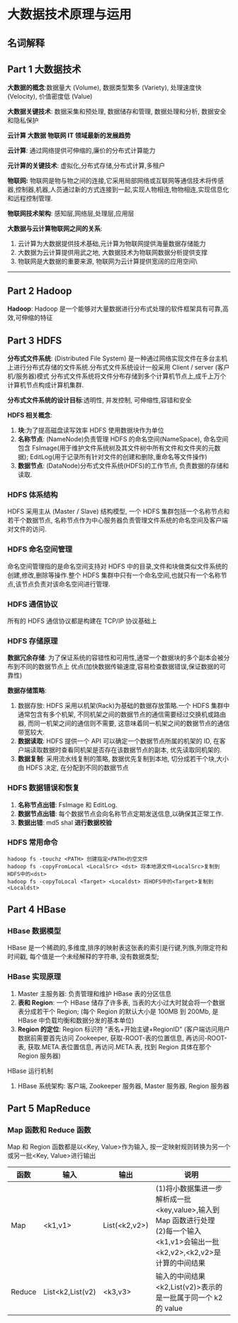 # 大数据技术原理与运用

## 名词解释

## Part 1 大数据技术

**大数据的概念**:数据量大 (Volume), 数据类型繁多 (Variety), 处理速度快 (Velocity), 价值密度低 (Value)

**大数据关键技术**: 数据采集和预处理, 数据储存和管理, 数据处理和分析, 数据安全和隐私保护

**云计算 大数据 物联网 IT 领域最新的发展趋势**

**云计算**: 通过网络提供可伸缩的,廉价的分布式计算能力

**元计算的关键技术**: 虚拟化,分布式存储,分布式计算,多租户

**物联网:** 物联网是物与物之间的连接,它采用局部网络或互联网等通信技术将传感器,控制器,机器,人员通过新的方式连接到一起,实现人物相连,物物相连,实现信息化和远程控制管理.

**物联网技术架构**: 感知层,网络层,处理层,应用层

**大数据与云计算物联网之间的关系**:

1. 云计算为大数据提供技术基础,元计算为物联网提供海量数据存储能力
2. 大数据为云计算提供用武之地, 大数据技术为物联网数据分析提供支撑
3. 物联网是大数据的重要来源, 物联网为云计算提供宽阔的应用空间\

---

## Part 2 Hadoop

**Hadoop**: Hadoop 是一个能够对大量数据进行分布式处理的软件框架具有可靠,高效,可伸缩的特征

## Part 3 HDFS

**分布式文件系统**: (Distributed File System) 是一种通过网络实现文件在多台主机上进行分布式存储的文件系统.分布式文件系统设计一般采用 Client / server (客户机/服务器)模式 分布式文件系统将文件分布存储到多个计算机节点上,成千上万个计算机节点构成计算机集群.

**分布式文件系统的设计目标**:透明性, 并发控制, 可伸缩性,容错和安全

**HDFS 相关概念**:

1. **块**:为了提高磁盘读写效率 HDFS 使用数据块作为单位
2. **名称节点**: (NameNode)负责管理 HDFS 的命名空间(NameSpace), 命名空间包含 FsImage(用于维护文件系统树及其文件树中所有文件和文件夹的元数据); EditLog(用于记录所有针对文件的创建和删除,重命名等文件操作)
3. **数据节点**: (DataNode)分布式文件系统(HDFS)的工作节点, 负责数据的存储和读取.

### HDFS 体系结构

HDFS 采用主从 (Master / Slave) 结构模型, 一个 HDFS 集群包括一个名称节点和若干个数据节点, 名称节点作为中心服务器负责管理文件系统的命名空间及客户端对文件的访问.

### **HDFS 命名空间管理**

命名空间管理指的是命名空间支持对 HDFS 中的目录,文件和块做类似文件系统的创建,修改,删除等操作.整个 HDFS 集群中只有一个命名空间,也就只有一个名称节点,该节点负责对该命名空间进行管理.

### **HDFS 通信协议**

所有的 HDFS 通信协议都是构建在 TCP/IP 协议基础上

### HDFS 存储原理

**数据冗余存储**: 为了保证系统的容错性和可用性,通常一个数据块的多个副本会被分布到不同的数据节点上 优点(加快数据传输速度,容易检查数据错误,保证数据的可靠性)

**数据存储策略**:

1. 数据存放: HDFS 采用以机架(Rack)为基础的数据存放策略.一个 HDFS 集群中通常包含有多个机架, 不同机架之间的数据节点的通信需要经过交换机或路由器, 而同一机架之间的通信则不需要, 这意味着同一机架之间的数据节点的通信带宽较大.
2. **数据读取**: HDFS 提供一个 API 可以确定一个数据节点所属的机架的 ID, 在客户端读取数据时查看同机架是否存在该数据节点的副本, 优先读取同机架的.
3. **数据复制**: 采用流水线复制的策略, 数据优先复制到本地, 切分成若干个块,大小由 HDFS 决定, 在分配到不同的数据节点

### HDFS 数据错误和恢复

1. **名称节点出错**: FsImage 和 EditLog.
2. **数据节点出错**: 每个数据节点会向名称节点定期发送信息,以确保其正常工作.
3. **数据出错**: md5 shal **进行数据校验**

### HDFS 常用命令

```shell
hadoop fs -touchz <PATH> 创建指定<PATH>的空文件
hadoop fs -copyFromLocal <LocalSrc> <dst> 将本地源文件<LocalSrc>复制到HDFS中的<dst>
hadoop fs -copyToLocal <Target> <Localdst> 将HDFS中的<Target>复制到<Localdst>
```

## Part 4 HBase

### HBase 数据模型

HBase 是一个稀疏的,多维度,排序的映射表这张表的索引是行键,列族,列限定符和时间戳, 每个值是一个未经解释的字符串, 没有数据类型;

### HBase 实现原理

1. Master 主服务器: 负责管理和维护 HBase 表的分区信息
2. **表和 Region**: 一个 HBase 储存了许多表, 当表的大小过大时就会将一个数据表分成若干个 Region; (每个 Region 的默认大小是 100MB 到 200Mb, 是 HBase 中负载均衡和数据分发的基本单位)
3. **Region 的定位**: Region 标识符 "表名+开始主键+RegionID" (客户端访问用户数据前需要首先访问 Zookeeper, 获取-ROOT-表的位置信息, 再访问-ROOT-表, 获取.META.表位置信息, 再访问.META.表, 找到 Region 具体在那个 Region 服务器)

HBase 运行机制

1. HBase 系统架构: 客户端, Zookeeper 服务器, Master 服务器, Region 服务器

## Part 5 MapReduce

### Map 函数和 Reduce 函数

Map 和 Region 函数都是以<Key, Value>作为输入, 按一定映射规则转换为另一个或另一批<Key, Value>进行输出

| 函数   | 输入             | 输出          | 说明                                                                                                                                |
| ------ | ---------------- | ------------- | ----------------------------------------------------------------------------------------------------------------------------------- |
| Map    | <k1,v1>          | List(<k2,v2>) | (1)将小数据集进一步解析成一批<key,value>,输入到 Map 函数进行处理<br />(2)每一个输入<k1,v1>会输出一批<k2,v2>,<k2,v2>是计算的中间结果 |
| Reduce | List<k2,List(v2) | <k3,v3>       | 输入的中间结果<k2,List(v2)>表示的是一批属于同一个 k2 的 value                                                                       |

​
